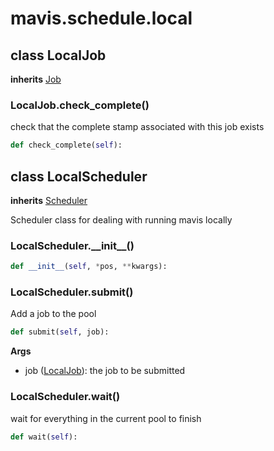 # mavis.schedule.local

## class LocalJob

**inherits** [Job](../job/#class-job)


### LocalJob.check\_complete()

check that the complete stamp associated with this job exists

```python
def check_complete(self):
```



## class LocalScheduler

**inherits** [Scheduler](../scheduler/#class-scheduler)

Scheduler class for dealing with running mavis locally

### LocalScheduler.\_\_init\_\_()

```python
def __init__(self, *pos, **kwargs):
```

### LocalScheduler.submit()

Add a job to the pool

```python
def submit(self, job):
```

**Args**

- job ([LocalJob](#class-localjob)): the job to be submitted

### LocalScheduler.wait()

wait for everything in the current pool to finish

```python
def wait(self):
```




